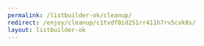 ```yaml
---
permalink: /listbuilder-ok/cleanup/
redirect: /enjoy/cleanup/c1tvdf0id251rr411h7rv5cvk8s/
layout: listbuilder-ok
---
```


